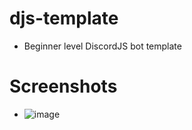 # djs-template
- Beginner level DiscordJS bot template
# Screenshots
- ![image](https://github.com/Bur4kt/djs-template/assets/145892535/f6858502-e224-4eca-a21a-7602859d9fa9)
